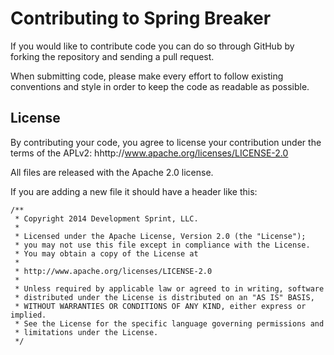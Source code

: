 # Contributing to Spring Breaker

If you would like to contribute code you can do so through GitHub by forking the repository and sending a pull request.

When submitting code, please make every effort to follow existing conventions and style in order to keep the code as readable as possible.

## License

By contributing your code, you agree to license your contribution under the terms of the APLv2: hhttp://www.apache.org/licenses/LICENSE-2.0

All files are released with the Apache 2.0 license.

If you are adding a new file it should have a header like this:

```
/**
 * Copyright 2014 Development Sprint, LLC.
 *
 * Licensed under the Apache License, Version 2.0 (the "License");
 * you may not use this file except in compliance with the License.
 * You may obtain a copy of the License at
 * 
 * http://www.apache.org/licenses/LICENSE-2.0
 * 
 * Unless required by applicable law or agreed to in writing, software
 * distributed under the License is distributed on an "AS IS" BASIS,
 * WITHOUT WARRANTIES OR CONDITIONS OF ANY KIND, either express or implied.
 * See the License for the specific language governing permissions and
 * limitations under the License.
 */
 ```
